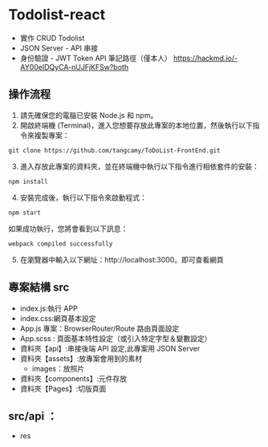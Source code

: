 # Todolist-react

- 實作 CRUD Todolist
- JSON Server - API 串接
- 身份驗證 - JWT Token API
  筆記路徑（僅本人） https://hackmd.io/-AY00eIDQyCA-nUJFjKFSw?both

## 操作流程

1. 請先確保您的電腦已安裝 Node.js 和 npm。
2. 開啟終端機 (Terminal)，進入您想要存放此專案的本地位置，然後執行以下指令來複製專案：

```
git clone https://github.com/tangcamy/ToDoList-FrontEnd.git
```

3. 進入存放此專案的資料夾，並在終端機中執行以下指令進行相依套件的安裝：

```
npm install
```

4. 安裝完成後，執行以下指令來啟動程式：

```
npm start
```

如果成功執行，您將會看到以下訊息：

```
webpack compiled successfully
```

5. 在瀏覽器中輸入以下網址：http://localhost:3000。即可查看網頁

## 專案結構 src

- index.js:執行 APP
- index.css:網頁基本設定
- App.js 專案：BrowserRouter/Route 路由頁面設定
- App.scss : 頁面基本特性設定（或引入特定字型＆變數設定）
- 資料夾【api】:串接後端 API 設定,此專案用 JSON Server
- 資料夾【assets】:放專案會用到的素材
  - images：放照片
- 資料夾【components】:元件存放
- 資料夾【Pages】:切版頁面

## src/api ：

- res
